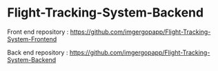 # Flight-Tracking-System-Backend
Front end repository :
https://github.com/imgergopapp/Flight-Tracking-System-Frontend

Back end repository :
https://github.com/imgergopapp/Flight-Tracking-System-Backend
